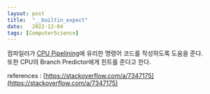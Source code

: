 ```yaml
---
layout: post
title:  "__builtin_expect"
date:   2022-12-04
tags: [ComputerScience]
---            
```


컴파일러가 [CPU Pipelining](https://sungjjinkang.github.io/cpu_pipelining)에 유리한 명령어 코드를 작성하도록 도움을 준다.       
또한 CPU의 Branch Predictor에게 힌트를 준다고 한다.                          
                
references : [https://stackoverflow.com/a/7347175](https://stackoverflow.com/a/7347175)          

